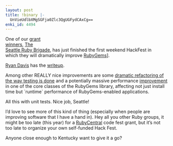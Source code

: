 ```yaml
---
layout: post
title: !binary |-
  UnVieUdlbXMgSGFja0Zlc3QgUGFydCAxCg==
enki_id: 4494
---
```


One of our <a
href="http://www.ruby-talk.org/cgi-bin/scat.rb/ruby/ruby-talk/133197">grant  
winners</a>,
<a href="http://www.zenspider.com/Languages/Ruby/Seattle/">The  
Seattle Ruby Brigade</a>, has just finished the first weekend HackFest
in  
which they will dramatically improve <a
href="http://rubygems.rubyforge.org">RubyGems</a>\].

<p>
<a href="http://zenspider.com">Ryan Davis</a> has the <a
href="http://blog.zenspider.com/archives/2005/05/rubygems_hackfe.html">writeup</a>.

</p>
<p>
Among other REALLY nice improvements are some <a
href="http://rubyforge.org/cgi-bin/viewcvs.cgi/rubygems/test/?cvsroot=rubygems">dramatic  
refactoring of the way testing is done</a> and a potentially massive  
performance <a
href="http://rubyforge.org/cgi-bin/viewcvs.cgi/rubygems/lib/rubygems/specification.rb?cvsroot=rubygems">improvement</a>  
in one of the core classes of the RubyGems library, affecting not just  
install time but `runtime` performance of RubyGems-enabled  
applications.

</p>
<p>
All this with unit tests. Nice job, Seattle!

</p>
<p>
I’d love to see more of this kind of thing (especially when people  
are improving software that I have a hand in). Hey all you other Ruby  
groups, it might be too late (this year) for a <a
href="http://rubycentral.org">RubyCentral</a> code fest grant, but  
it’s not too late to organize your own self-funded Hack Fest.

</p>
<p>
Anyone close enough to Kentucky want to give it a go?

</p>
